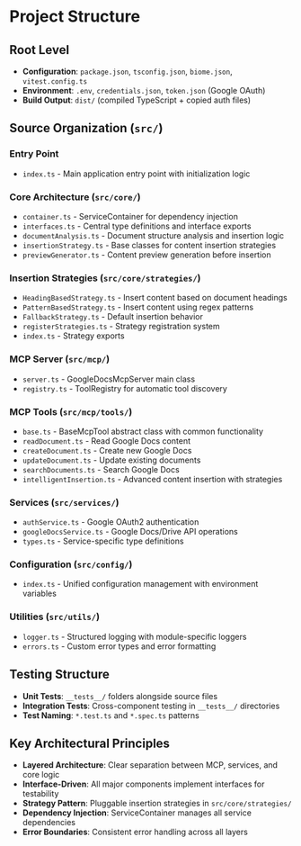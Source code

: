 # Project Structure

## Root Level
- **Configuration**: `package.json`, `tsconfig.json`, `biome.json`, `vitest.config.ts`
- **Environment**: `.env`, `credentials.json`, `token.json` (Google OAuth)
- **Build Output**: `dist/` (compiled TypeScript + copied auth files)

## Source Organization (`src/`)

### Entry Point
- `index.ts` - Main application entry point with initialization logic

### Core Architecture (`src/core/`)
- `container.ts` - ServiceContainer for dependency injection
- `interfaces.ts` - Central type definitions and interface exports
- `documentAnalysis.ts` - Document structure analysis and insertion logic
- `insertionStrategy.ts` - Base classes for content insertion strategies
- `previewGenerator.ts` - Content preview generation before insertion

### Insertion Strategies (`src/core/strategies/`)
- `HeadingBasedStrategy.ts` - Insert content based on document headings
- `PatternBasedStrategy.ts` - Insert content using regex patterns
- `FallbackStrategy.ts` - Default insertion behavior
- `registerStrategies.ts` - Strategy registration system
- `index.ts` - Strategy exports

### MCP Server (`src/mcp/`)
- `server.ts` - GoogleDocsMcpServer main class
- `registry.ts` - ToolRegistry for automatic tool discovery

### MCP Tools (`src/mcp/tools/`)
- `base.ts` - BaseMcpTool abstract class with common functionality
- `readDocument.ts` - Read Google Docs content
- `createDocument.ts` - Create new Google Docs
- `updateDocument.ts` - Update existing documents
- `searchDocuments.ts` - Search Google Docs
- `intelligentInsertion.ts` - Advanced content insertion with strategies

### Services (`src/services/`)
- `authService.ts` - Google OAuth2 authentication
- `googleDocsService.ts` - Google Docs/Drive API operations
- `types.ts` - Service-specific type definitions

### Configuration (`src/config/`)
- `index.ts` - Unified configuration management with environment variables

### Utilities (`src/utils/`)
- `logger.ts` - Structured logging with module-specific loggers
- `errors.ts` - Custom error types and error formatting

## Testing Structure
- **Unit Tests**: `__tests__/` folders alongside source files
- **Integration Tests**: Cross-component testing in `__tests__/` directories
- **Test Naming**: `*.test.ts` and `*.spec.ts` patterns

## Key Architectural Principles
- **Layered Architecture**: Clear separation between MCP, services, and core logic
- **Interface-Driven**: All major components implement interfaces for testability
- **Strategy Pattern**: Pluggable insertion strategies in `src/core/strategies/`
- **Dependency Injection**: ServiceContainer manages all service dependencies
- **Error Boundaries**: Consistent error handling across all layers
